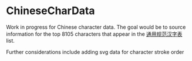 ﻿# ChineseCharData

Work in progress for Chinese character data. The goal would be to source information for the top 8105 characters that appear in the [通用规范汉字表]([https://duckduckgo.com](https://zh.wikisource.org/wiki/%E9%80%9A%E7%94%A8%E8%A7%84%E8%8C%83%E6%B1%89%E5%AD%97%E8%A1%A8)) list.

Further considerations include adding svg data for character stroke order
